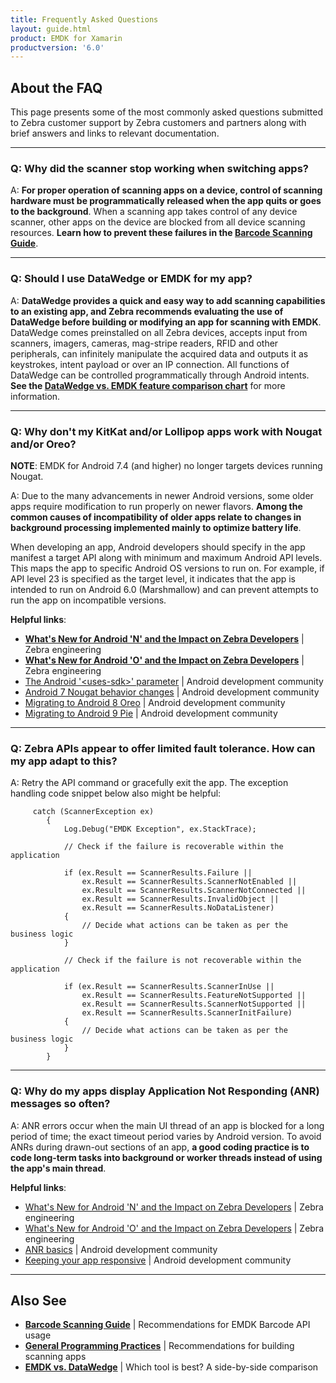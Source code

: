 ```yaml
---
title: Frequently Asked Questions
layout: guide.html
product: EMDK for Xamarin
productversion: '6.0'
---
```


## About the FAQ 

This page presents some of the most commonly asked questions submitted to Zebra customer support by Zebra customers and partners along with brief answers and links to relevant documentation. 

-----

### Q: Why did the scanner stop working when switching apps?

A: **For proper operation of scanning apps on a device, control of scanning hardware must be programmatically released when the app quits or goes to the background**. When a scanning app takes control of any device scanner, other apps on the device are blocked from all device scanning resources. **Learn how to prevent these failures in the [Barcode Scanning Guide](../guide/barcode_scanning_guide)**. 

-----

### Q: Should I use DataWedge or EMDK for my app? 

A: **DataWedge provides a quick and easy way to add scanning capabilities to an existing app, and Zebra recommends evaluating the use of DataWedge before building or modifying an app for scanning with EMDK**. DataWedge comes preinstalled on all Zebra devices, accepts input from scanners, imagers, cameras, mag-stripe readers, RFID and other peripherals, can infinitely manipulate the acquired data and outputs it as keystrokes, intent payload or over an IP connection. All functions of DataWedge can be controlled programmatically through Android intents. **See the [DataWedge vs. EMDK feature comparison chart](https://techdocs.zebra.com/help/#datawedgevsemdkcomparison)** for more information.

-----

### Q: Why don't my KitKat and/or Lollipop apps work with Nougat and/or Oreo?

**NOTE**: EMDK for Android 7.4 (and higher) no longer targets devices running Nougat.

A: Due to the many advancements in newer Android versions, some older apps require modification to run properly on newer flavors. **Among the common causes of incompatibility of older apps relate to changes in background processing implemented mainly to optimize battery life**. 

When developing an app, Android developers should specify in the app manifest a target API along with minimum and maximum Android API levels. This maps the app to specific Android OS versions to run on. For example, if API level 23 is specified as the target level, it indicates that the app is intended to run on Android 6.0 (Marshmallow) and can prevent attempts to run the app on incompatible versions.

**Helpful links**: 

* **[What's New for Android 'N' and the Impact on Zebra Developers](https://developer.zebra.com/community/home/blog/2018/08/03/what-s-new-for-android-n-and-the-impact-on-zebra-developers)** | Zebra engineering 
* **[What's New for Android 'O' and the Impact on Zebra Developers](https://developer.zebra.com/community/home/blog/2018/09/28/what-s-new-for-android-o-and-the-impact-on-zebra-developers)** | Zebra engineering
* [The Android '&lt;uses-sdk&gt;' parameter](https://developer.android.com/guide/topics/manifest/uses-sdk-element) | Android development community
* [Android 7 Nougat behavior changes](https://developer.android.com/about/versions/nougat/android-7.0-changes) | Android development community
* [Migrating to Android 8 Oreo](https://developer.android.com/about/versions/oreo/android-8.0-migration) | Android development community
* [Migrating to Android 9 Pie](https://developer.android.com/about/versions/pie/android-9.0-migration) | Android development community

-----

### Q: Zebra APIs appear to offer limited fault tolerance. How can my app adapt to this?

A: Retry the API command or gracefully exit the app. The exception handling code snippet below also might be helpful:

		 catch (ScannerException ex)
            {
                Log.Debug("EMDK Exception", ex.StackTrace);

                // Check if the failure is recoverable within the application
                
                if (ex.Result == ScannerResults.Failure ||
                    ex.Result == ScannerResults.ScannerNotEnabled ||
                    ex.Result == ScannerResults.ScannerNotConnected ||
                    ex.Result == ScannerResults.InvalidObject ||
                    ex.Result == ScannerResults.NoDataListener)
                {
                    // Decide what actions can be taken as per the business logic
                }

                // Check if the failure is not recoverable within the application
                
                if (ex.Result == ScannerResults.ScannerInUse ||
                    ex.Result == ScannerResults.FeatureNotSupported ||
                    ex.Result == ScannerResults.ScannerNotSupported ||
                    ex.Result == ScannerResults.ScannerInitFailure)
                {
                    // Decide what actions can be taken as per the business logic
                }
            }

-----

### Q: Why do my apps display Application Not Responding (ANR) messages so often? 

A: ANR errors occur when the main UI thread of an app is blocked for a long period of time; the exact timeout period varies by Android version. To avoid ANRs during drawn-out sections of an app, **a good coding practice is to code long-term tasks into background or worker threads instead of using the app's main thread**. 

**Helpful links**: 

* [What's New for Android 'N' and the Impact on Zebra Developers](https://developer.zebra.com/community/home/blog/2018/08/03/what-s-new-for-android-n-and-the-impact-on-zebra-developers) | Zebra engineering 
* [What's New for Android 'O' and the Impact on Zebra Developers](https://developer.zebra.com/community/home/blog/2018/09/28/what-s-new-for-android-o-and-the-impact-on-zebra-developers) | Zebra engineering 
* [ANR basics](https://developer.android.com/topic/performance/vitals/anr) | Android development community
* [Keeping your app responsive](https://developer.android.com/training/articles/perf-anr) | Android development community
 
-----

## Also See

* **[Barcode Scanning Guide](../guide/barcode_scanning_guide)** | Recommendations for EMDK Barcode API usage
* **[General Programming Practices](../guide/programming_practices/)** | Recommendations for building scanning apps 
* **[EMDK vs. DataWedge](http://techdocs.zebra.com/help/#datawedgevsemdkcomparison)** | Which tool is best? A side-by-side comparison


